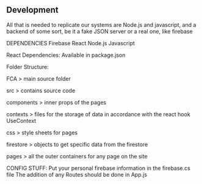 
## Development


All that is needed to replicate our systems are Node.js and javascript, and a backend of some sort, be it a fake JSON server or a real one, like firebase

DEPENDENCIES
Firebase
React
Node.js
Javascript

React Dependencies:
Available in package.json

Folder Structure:

FCA > main source folder

src > contains source code

components > inner props of the pages

contexts > files for the storage of data in accordance with the react hook UseContext

css > style sheets for pages

firestore > objects to get specific data from the firestore

pages > all the outer containers for any page on the site

CONFIG STUFF:
Put your personal firebase information in the firebase.cs file
The addition of any Routes should be done in App.js
